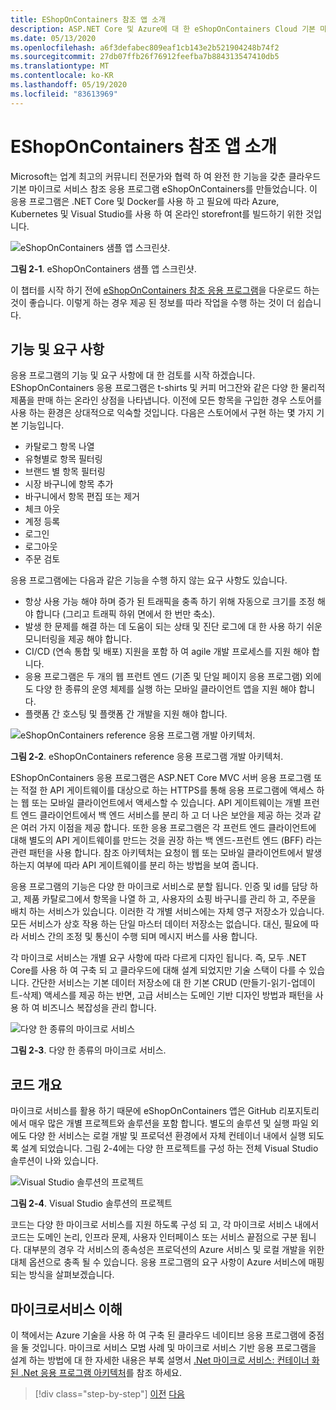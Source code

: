 ```yaml
---
title: EShopOnContainers 참조 앱 소개
description: ASP.NET Core 및 Azure에 대 한 eShopOnContainers Cloud 기본 마이크로 서비스 참조 앱 소개
ms.date: 05/13/2020
ms.openlocfilehash: a6f3defabec809eaf1cb143e2b521904248b74f2
ms.sourcegitcommit: 27db07ffb26f76912feefba7b884313547410db5
ms.translationtype: MT
ms.contentlocale: ko-KR
ms.lasthandoff: 05/19/2020
ms.locfileid: "83613969"
---
```

# <a name="introducing-eshoponcontainers-reference-app"></a>EShopOnContainers 참조 앱 소개

Microsoft는 업계 최고의 커뮤니티 전문가와 협력 하 여 완전 한 기능을 갖춘 클라우드 기본 마이크로 서비스 참조 응용 프로그램 eShopOnContainers를 만들었습니다. 이 응용 프로그램은 .NET Core 및 Docker를 사용 하 고 필요에 따라 Azure, Kubernetes 및 Visual Studio를 사용 하 여 온라인 storefront를 빌드하기 위한 것입니다.

![eShopOnContainers 샘플 앱 스크린샷.](./media/eshoponcontainers-sample-app-screenshot.png)

**그림 2-1**. eShopOnContainers 샘플 앱 스크린샷.

이 챕터를 시작 하기 전에 [eShopOnContainers 참조 응용 프로그램](https://github.com/dotnet-architecture/eShopOnContainers)을 다운로드 하는 것이 좋습니다. 이렇게 하는 경우 제공 된 정보를 따라 작업을 수행 하는 것이 더 쉽습니다.

## <a name="features-and-requirements"></a>기능 및 요구 사항

응용 프로그램의 기능 및 요구 사항에 대 한 검토를 시작 하겠습니다. EShopOnContainers 응용 프로그램은 t-shirts 및 커피 머그잔와 같은 다양 한 물리적 제품을 판매 하는 온라인 상점을 나타냅니다. 이전에 모든 항목을 구입한 경우 스토어를 사용 하는 환경은 상대적으로 익숙할 것입니다. 다음은 스토어에서 구현 하는 몇 가지 기본 기능입니다.

- 카탈로그 항목 나열
- 유형별로 항목 필터링
- 브랜드 별 항목 필터링
- 시장 바구니에 항목 추가
- 바구니에서 항목 편집 또는 제거
- 체크 아웃
- 계정 등록
- 로그인
- 로그아웃
- 주문 검토

응용 프로그램에는 다음과 같은 기능을 수행 하지 않는 요구 사항도 있습니다.

- 항상 사용 가능 해야 하며 증가 된 트래픽을 충족 하기 위해 자동으로 크기를 조정 해야 합니다 (그리고 트래픽 하위 면에서 한 번만 축소).
- 발생 한 문제를 해결 하는 데 도움이 되는 상태 및 진단 로그에 대 한 사용 하기 쉬운 모니터링을 제공 해야 합니다.
- CI/CD (연속 통합 및 배포) 지원을 포함 하 여 agile 개발 프로세스를 지원 해야 합니다.
- 응용 프로그램은 두 개의 웹 프런트 엔드 (기존 및 단일 페이지 응용 프로그램) 외에도 다양 한 종류의 운영 체제를 실행 하는 모바일 클라이언트 앱을 지원 해야 합니다.
- 플랫폼 간 호스팅 및 플랫폼 간 개발을 지원 해야 합니다.

![eShopOnContainers reference 응용 프로그램 개발 아키텍처.](./media/eshoponcontainers-development-architecture.png)

**그림 2-2**. eShopOnContainers reference 응용 프로그램 개발 아키텍처.

EShopOnContainers 응용 프로그램은 ASP.NET Core MVC 서버 응용 프로그램 또는 적절 한 API 게이트웨이를 대상으로 하는 HTTPS를 통해 응용 프로그램에 액세스 하는 웹 또는 모바일 클라이언트에서 액세스할 수 있습니다. API 게이트웨이는 개별 프런트 엔드 클라이언트에서 백 엔드 서비스를 분리 하 고 더 나은 보안을 제공 하는 것과 같은 여러 가지 이점을 제공 합니다. 또한 응용 프로그램은 각 프런트 엔드 클라이언트에 대해 별도의 API 게이트웨이를 만드는 것을 권장 하는 백 엔드-프런트 엔드 (BFF) 라는 관련 패턴을 사용 합니다. 참조 아키텍처는 요청이 웹 또는 모바일 클라이언트에서 발생 하는지 여부에 따라 API 게이트웨이를 분리 하는 방법을 보여 줍니다.

응용 프로그램의 기능은 다양 한 마이크로 서비스로 분할 됩니다. 인증 및 id를 담당 하 고, 제품 카탈로그에서 항목을 나열 하 고, 사용자의 쇼핑 바구니를 관리 하 고, 주문을 배치 하는 서비스가 있습니다. 이러한 각 개별 서비스에는 자체 영구 저장소가 있습니다. 모든 서비스가 상호 작용 하는 단일 마스터 데이터 저장소는 없습니다. 대신, 필요에 따라 서비스 간의 조정 및 통신이 수행 되며 메시지 버스를 사용 합니다.

각 마이크로 서비스는 개별 요구 사항에 따라 다르게 디자인 됩니다. 즉, 모두 .NET Core를 사용 하 여 구축 되 고 클라우드에 대해 설계 되었지만 기술 스택이 다를 수 있습니다. 간단한 서비스는 기본 데이터 저장소에 대 한 기본 CRUD (만들기-읽기-업데이트-삭제) 액세스를 제공 하는 반면, 고급 서비스는 도메인 기반 디자인 방법과 패턴을 사용 하 여 비즈니스 복잡성을 관리 합니다.

![다양 한 종류의 마이크로 서비스](./media/different-kinds-of-microservices.png)

**그림 2-3**. 다양 한 종류의 마이크로 서비스.

## <a name="overview-of-the-code"></a>코드 개요

마이크로 서비스를 활용 하기 때문에 eShopOnContainers 앱은 GitHub 리포지토리에서 매우 많은 개별 프로젝트와 솔루션을 포함 합니다. 별도의 솔루션 및 실행 파일 외에도 다양 한 서비스는 로컬 개발 및 프로덕션 환경에서 자체 컨테이너 내에서 실행 되도록 설계 되었습니다. 그림 2-4에는 다양 한 프로젝트를 구성 하는 전체 Visual Studio 솔루션이 나와 있습니다.

![Visual Studio 솔루션의 프로젝트](./media/projects-in-visual-studio-solution.png)

**그림 2-4**. Visual Studio 솔루션의 프로젝트

코드는 다양 한 마이크로 서비스를 지원 하도록 구성 되 고, 각 마이크로 서비스 내에서 코드는 도메인 논리, 인프라 문제, 사용자 인터페이스 또는 서비스 끝점으로 구분 됩니다. 대부분의 경우 각 서비스의 종속성은 프로덕션의 Azure 서비스 및 로컬 개발을 위한 대체 옵션으로 충족 될 수 있습니다. 응용 프로그램의 요구 사항이 Azure 서비스에 매핑되는 방식을 살펴보겠습니다.

## <a name="understanding-microservices"></a>마이크로서비스 이해

이 책에서는 Azure 기술을 사용 하 여 구축 된 클라우드 네이티브 응용 프로그램에 중점을 둘 것입니다. 마이크로 서비스 모범 사례 및 마이크로 서비스 기반 응용 프로그램을 설계 하는 방법에 대 한 자세한 내용은 부록 설명서 [.Net 마이크로 서비스: 컨테이너 화 된 .Net 응용 프로그램 아키텍처](https://dotnet.microsoft.com/download/thank-you/microservices-architecture-ebook)를 참조 하세요.

>[!div class="step-by-step"]
>[이전](candidate-apps.md)
>[다음](map-eshoponcontainers-azure-services.md)
